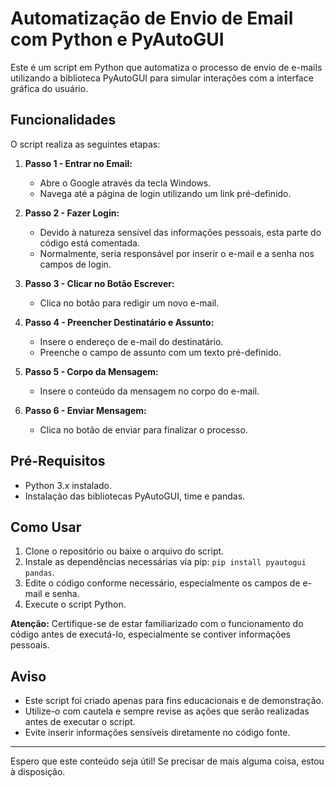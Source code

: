 # Automatização de Envio de Email com Python e PyAutoGUI

Este é um script em Python que automatiza o processo de envio de e-mails utilizando a biblioteca PyAutoGUI para simular interações com a interface gráfica do usuário.

## Funcionalidades

O script realiza as seguintes etapas:

1. **Passo 1 - Entrar no Email:**
   - Abre o Google através da tecla Windows.
   - Navega até a página de login utilizando um link pré-definido.

2. **Passo 2 - Fazer Login:**
   - Devido à natureza sensível das informações pessoais, esta parte do código está comentada.
   - Normalmente, seria responsável por inserir o e-mail e a senha nos campos de login.

3. **Passo 3 - Clicar no Botão Escrever:**
   - Clica no botão para redigir um novo e-mail.

4. **Passo 4 - Preencher Destinatário e Assunto:**
   - Insere o endereço de e-mail do destinatário.
   - Preenche o campo de assunto com um texto pré-definido.

5. **Passo 5 - Corpo da Mensagem:**
   - Insere o conteúdo da mensagem no corpo do e-mail.

6. **Passo 6 - Enviar Mensagem:**
   - Clica no botão de enviar para finalizar o processo.

## Pré-Requisitos

- Python 3.x instalado.
- Instalação das bibliotecas PyAutoGUI, time e pandas.

## Como Usar

1. Clone o repositório ou baixe o arquivo do script.
2. Instale as dependências necessárias via pip: `pip install pyautogui pandas`.
3. Edite o código conforme necessário, especialmente os campos de e-mail e senha.
4. Execute o script Python.

**Atenção:** Certifique-se de estar familiarizado com o funcionamento do código antes de executá-lo, especialmente se contiver informações pessoais.

## Aviso

- Este script foi criado apenas para fins educacionais e de demonstração.
- Utilize-o com cautela e sempre revise as ações que serão realizadas antes de executar o script.
- Evite inserir informações sensíveis diretamente no código fonte.

---

Espero que este conteúdo seja útil! Se precisar de mais alguma coisa, estou à disposição.